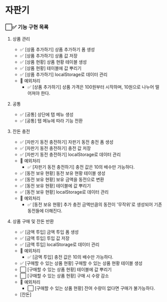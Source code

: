 # 자판기

### ⬜✅ 기능 구현 목록

1. 상품 관리
    + ✅ [상품 추가하기] 상품 추가하기 폼 생성
    + ✅ [상품 추가하기] 상품 값 저장
    + ✅ [상품 현황] 상품 현황 테이블 생성
    + ✅ [상품 현황] 테이블에 값 뿌리기
    + ✅ [상품 추가하기] localStorage로 데이터 관리
    + 🚨 예외처리
        + ✅ [상품 추가하기] 상품 가격은 100원부터 시작하며, 10원으로 나누어 떨어져야 한다.

2. 공통
    + ✅ [공통] 상단에 탭 메뉴 생성
    + ✅ [공통] 탭 메뉴에 따라 기능 전환

3. 잔돈 충전
    + ✅ [자판기 동전 충전하기] 자판기 동전 충전 폼 생성
    + ✅ [자판기 동전 충전하기] 충전 값 저장
    + ✅ [자판기 동전 충전하기] localStorage로 데이터 관리
    + 🚨 예외처리
        + ✅ [자판기 동전 충전하기] 충전 값은 10의 배수만 가능하다.
    + ✅ [동전 보유 현황] 동전 보유 현황 테이블 생성
    + ✅ [동전 보유 현황] 보유 금액을 동전으로 변환
    + ✅ [동전 보유 현황] 테이블에 값 뿌리기
    + ✅ [동전 보유 현황] localStorage로 데이터 관리
    + 🚨 예외처리
        + ✅ [동전 보유 현황] 추가 충전 금액만큼의 동전이 '무작위'로 생성되어 기존 동전들에 더해진다.

4. 상품 구매 및 잔돈 반환
    + ✅ [금액 투입] 금액 투입 폼 생성
    + ✅ [금액 투입] 투입 값 저장
    + ✅ [금액 투입] localStorage로 데이터 관리
    + 🚨 예외처리
        + ✅ [금액 투입] 충전 값은 10의 배수만 가능하다.
    + ✅ [구매할 수 있는 상품 현황] 구매할 수 있는 상품 현황 테이블 생성
    + ⬜ [구매할 수 있는 상품 현황] 테이블에 값 뿌리기
    + ⬜ [구매할 수 있는 상품 현황] 구매 시 수량 감소
    + 🚨 예외처리
        + ⬜ [구매할 수 있는 상품 현황] 잔여 수량이 없다면 구매가 불가능하다.  
    + [잔돈]